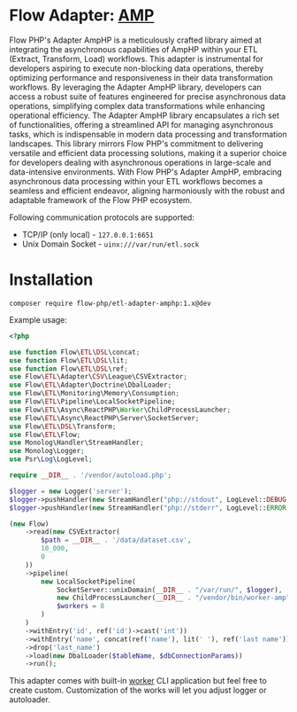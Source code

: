 # Flow Adapter: [AMP](https://amphp.org/) 

Flow PHP's Adapter AmpHP is a meticulously crafted library aimed at integrating the asynchronous capabilities of AmpHP
within your ETL (Extract, Transform, Load) workflows. This adapter is instrumental for developers aspiring to execute
non-blocking data operations, thereby optimizing performance and responsiveness in their data transformation workflows.
By leveraging the Adapter AmpHP library, developers can access a robust suite of features engineered for precise
asynchronous data operations, simplifying complex data transformations while enhancing operational efficiency. The
Adapter AmpHP library encapsulates a rich set of functionalities, offering a streamlined API for managing asynchronous
tasks, which is indispensable in modern data processing and transformation landscapes. This library mirrors Flow PHP's
commitment to delivering versatile and efficient data processing solutions, making it a superior choice for developers
dealing with asynchronous operations in large-scale and data-intensive environments. With Flow PHP's Adapter AmpHP,
embracing asynchronous data processing within your ETL workflows becomes a seamless and efficient endeavor, aligning
harmoniously with the robust and adaptable framework of the Flow PHP ecosystem.

Following communication protocols are supported:

- TCP/IP (only local) - `127.0.0.1:6651`
- Unix Domain Socket - `uinx:///var/run/etl.sock`

# Installation

```
composer require flow-php/etl-adapter-amphp:1.x@dev
```

Example usage: 

```php
<?php

use function Flow\ETL\DSL\concat;
use function Flow\ETL\DSL\lit;
use function Flow\ETL\DSL\ref;
use Flow\ETL\Adapter\CSV\League\CSVExtractor;
use Flow\ETL\Adapter\Doctrine\DbalLoader;
use Flow\ETL\Monitoring\Memory\Consumption;
use Flow\ETL\Pipeline\LocalSocketPipeline;
use Flow\ETL\Async\ReactPHP\Worker\ChildProcessLauncher;
use Flow\ETL\Async\ReactPHP\Server\SocketServer;
use Flow\ETL\DSL\Transform;
use Flow\ETL\Flow;
use Monolog\Handler\StreamHandler;
use Monolog\Logger;
use Psr\Log\LogLevel;

require __DIR__ . '/vendor/autoload.php';

$logger = new Logger('server');
$logger->pushHandler(new StreamHandler("php://stdout", LogLevel::DEBUG, false));
$logger->pushHandler(new StreamHandler("php://stderr", LogLevel::ERROR, false));

(new Flow)
    ->read(new CSVExtractor(
        $path = __DIR__ . '/data/dataset.csv',
        10_000,
        0
    ))
    ->pipeline(
        new LocalSocketPipeline(
            SocketServer::unixDomain(__DIR__ . "/var/run/", $logger),
            new ChildProcessLauncher(__DIR__ . "/vendor/bin/worker-amp", $logger),
            $workers = 8
        )
    )
    ->withEntry('id', ref('id')->cast('int'))
    ->withEntry('name', concat(ref('name'), lit(' '), ref('last name')))
    ->drop('last_name')
    ->load(new DbalLoader($tableName, $dbConnectionParams))
    ->run();
```

This adapter comes with built-in [worker](bin/worker-amp) CLI application
but feel free to create custom.
Customization of the works will let you adjust logger or autoloader. 
